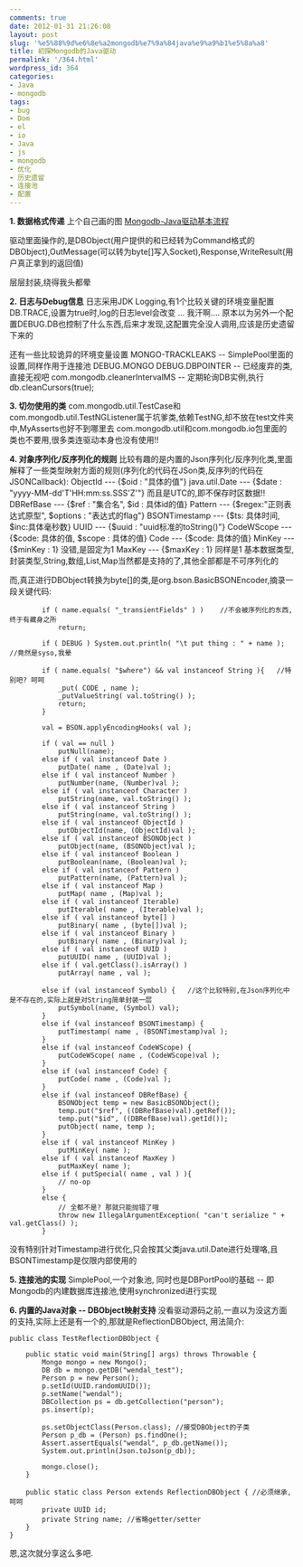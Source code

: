 ```yaml
---
comments: true
date: 2012-01-31 21:26:08
layout: post
slug: '%e5%88%9d%e6%8e%a2mongodb%e7%9a%84java%e9%a9%b1%e5%8a%a8'
title: 初探Mongodb的Java驱动
permalink: '/364.html'
wordpress_id: 364
categories:
- Java
- mongodb
tags:
- bug
- Dom
- el
- io
- Java
- js
- mongodb
- 优化
- 历史遗留
- 连接池
- 配置
---
```


**1. 数据格式传递**
上个自己画的图
[Mongodb-Java驱动基本流程]({{urls.media}}/2012/01/Mongodb-Java.png)

驱动里面操作的,是DBObject(用户提供的和已经转为Command格式的DBObject),OutMessage(可以转为byte[]写入Socket),Response,WriteResult(用户真正拿到的返回值)

层层封装,绕得我头都晕

**2. 日志与Debug信息**
日志采用JDK Logging,有1个比较关键的环境变量配置DB.TRACE,设置为true时,log的日志level会改变 ... 我汗啊....
原本以为另外一个配置DEBUG.DB也控制了什么东西,后来才发现,这配置完全没人调用,应该是历史遗留下来的

还有一些比较诡异的环境变量设置
MONGO-TRACKLEAKS -- SimplePool里面的设置,同样作用于连接池
DEBUG.MONGO
DEBUG.DBPOINTER -- 已经废弃的类,直接无视吧
com.mongodb.cleanerIntervalMS -- 定期轮询DB实例,执行 db.cleanCursors(true);

**3. 切勿使用的类**
com.mongodb.util.TestCase和com.mongodb.util.TestNGListener属于坑爹类,依赖TestNG,却不放在test文件夹中,MyAsserts也好不到哪里去
com.mongodb.util和com.mongodb.io包里面的类也不要用,很多类连驱动本身也没有使用!!

**4. 对象序列化/反序列化的规则**
比较有趣的是内置的Json序列化/反序列化类,里面解释了一些类型映射方面的规则(序列化的代码在JSon类,反序列的代码在JSONCallback):
ObjectId  --- {$oid : "具体的值"}
java.util.Date --- {$date : "yyyy-MM-dd'T'HH:mm:ss.SSS'Z'"} 而且是UTC的,即不保存时区数据!!
DBRefBase --- {$ref : "集合名", $id : 具体id的值}
Pattern --- {$regex:"正则表达式原型", $options : "表达式的flag"}
BSONTimestamp --- {$ts: 具体时间, $inc:具体毫秒数}
UUID --- {$uuid : "uuid标准的toString()"}
CodeWScope --- {$code: 具体的值, $scope : 具体的值}
Code --- {$code: 具体的值}
MinKey --- {$minKey : 1} 没错,是固定为1
MaxKey --- {$maxKey : 1} 同样是1
基本数据类型,封装类型,String,数组,List,Map当然都是支持的了,其他全部都是不可序列化的

而,真正进行DBObject转换为byte[]的类,是org.bson.BasicBSONEncoder,摘录一段关键代码:

            if ( name.equals( "_transientFields" ) )    //不会被序列化的东西,终于有藏身之所
                return;
            
            if ( DEBUG ) System.out.println( "\t put thing : " + name ); //竟然是syso,我晕
            
            if ( name.equals( "$where") && val instanceof String ){   //特别吧? 呵呵
                _put( CODE , name );
                _putValueString( val.toString() );
                return;
            }
            
            val = BSON.applyEncodingHooks( val );
    
            if ( val == null )
                putNull(name);
            else if ( val instanceof Date )
                putDate( name , (Date)val );
            else if ( val instanceof Number )
                putNumber(name, (Number)val );
            else if ( val instanceof Character )
                putString(name, val.toString() );
            else if ( val instanceof String )
                putString(name, val.toString() );
            else if ( val instanceof ObjectId )
                putObjectId(name, (ObjectId)val );
            else if ( val instanceof BSONObject )
                putObject(name, (BSONObject)val );
            else if ( val instanceof Boolean )
                putBoolean(name, (Boolean)val );
            else if ( val instanceof Pattern )
                putPattern(name, (Pattern)val );
            else if ( val instanceof Map )
                putMap( name , (Map)val );
            else if ( val instanceof Iterable)
                putIterable( name , (Iterable)val );
            else if ( val instanceof byte[] )
                putBinary( name , (byte[])val );
            else if ( val instanceof Binary )
                putBinary( name , (Binary)val );
            else if ( val instanceof UUID )
                putUUID( name , (UUID)val );
            else if ( val.getClass().isArray() )
            	putArray( name , val );
    
            else if (val instanceof Symbol) {   //这个比较特别,在Json序列化中是不存在的,实际上就是对String简单封装一层
                putSymbol(name, (Symbol) val);
            }
            else if (val instanceof BSONTimestamp) {
                putTimestamp( name , (BSONTimestamp)val );
            }
            else if (val instanceof CodeWScope) {
                putCodeWScope( name , (CodeWScope)val );
            }
            else if (val instanceof Code) {
                putCode( name , (Code)val );
            }
            else if (val instanceof DBRefBase) {
                BSONObject temp = new BasicBSONObject();
                temp.put("$ref", ((DBRefBase)val).getRef());
                temp.put("$id", ((DBRefBase)val).getId());
                putObject( name, temp );
            }
            else if ( val instanceof MinKey )
                putMinKey( name );
            else if ( val instanceof MaxKey )
                putMaxKey( name );
            else if ( putSpecial( name , val ) ){
                // no-op
            }
            else {
                // 全都不是? 那就只能抛错了哦
                throw new IllegalArgumentException( "can't serialize " + val.getClass() ); 
            }
    
没有特别针对Timestamp进行优化,只会按其父类java.util.Date进行处理咯,且BSONTimestamp是仅限内部使用的

**5. 连接池的实现**
SimplePool,一个对象池, 同时也是DBPortPool的基础 -- 即Mongodb的内建数据库连接池,使用synchronized进行实现

**6. 内置的Java对象 -- DBObject映射支持**
没看驱动源码之前,一直以为没这方面的支持,实际上还是有一个的,那就是ReflectionDBObject, 用法简介:

    public class TestReflectionDBObject {
    	
    	public static void main(String[] args) throws Throwable {
    	    Mongo mongo = new Mongo();
    	    DB db = mongo.getDB("wendal_test");
    	    Person p = new Person();
    	    p.setId(UUID.randomUUID());
    	    p.setName("wendal");
    	    DBCollection ps = db.getCollection("person");
    	    ps.insert(p);
    
    	    ps.setObjectClass(Person.class); //接受DBObject的子类
    	    Person p_db = (Person) ps.findOne();
    	    Assert.assertEquals("wendal", p_db.getName());
    	    System.out.println(Json.toJson(p_db));
    
    	    mongo.close();
    	}
    	
    	public static class Person extends ReflectionDBObject { //必须继承,呵呵
    	    private UUID id; 
    	    private String name; //省略getter/setter
    	}
    }
    
恩,这次就分享这么多吧.
